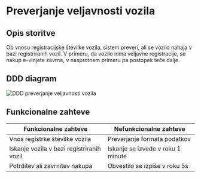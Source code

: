 # **Preverjanje veljavnosti vozila**

## **Opis storitve**
Ob vnosu registracijske številke vozila, sistem preveri, ali se vozilo nahaja v bazi registriranih vozil. V primeru, da vozilo nima veljavne registracije,
se nakup e-vinjete zavrne, v nasprotnem primeru pa postopek teče dalje.

## **DDD diagram**
![DDD preverjanje veljavnosti vozila](https://user-images.githubusercontent.com/33865439/157536287-089ab3c7-22c3-4f05-88f5-d4c392f88d26.png)


## **Funkcionalne zahteve**

| Funkcionalne zahteve  | Nefunkcionalne zahteve |
| ------------- | ------------- |
| Vnos registrke številke vozila  | Preverjanje formata podatkov |
| Iskanje vozila v bazi registriranih vozil  | Iskanje se izvede v roku 1 minute  |
| Potrditev ali zavrnitev nakupa  |  Obvestilo se izpiše v roku 5s  |
